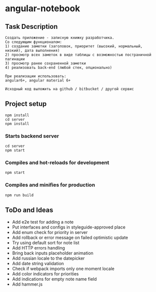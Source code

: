 # angular-notebook

## Task Description

```
Создать приложение - записную книжку разработчика.
Со следующим функционалом:
1) создание заметки (заголовок, приоритет (высокий, нормальный, низкий), дата выполнения)
2) просмотр всех заметок в виде таблицы с возможностью постраничной пагинации
3) просмотр ранее сохраненной заметки
4) реализовать back-end (любой стек, опционально)

При реализации использовать:
angular6+, angular material 6+

Исходный код выложить на github / bitbucket / другой сервис
```

## Project setup
```
npm install
cd server
npm install
```

### Starts backend server
```
cd server
npm start
```

### Compiles and hot-reloads for development
```
npm start
```

### Compiles and minifies for production
```
npm run build
```

## ToDo and Ideas

- Add e2e test for adding a note
- Put interfaces and configs in styleguide-approved place
- Add enum check for priority in server
- Add rollback or error message on failed optimistic update
- Try using default sort for note list
- Add HTTP errors handling
- Bring back inputs placeholder animation
- Add russian locale to the datepicker
- Add date string validation
- Check if webpack imports only one moment locale
- Add color indicators for priorities
- Add indications for empty note name field
- Add hammer.js
